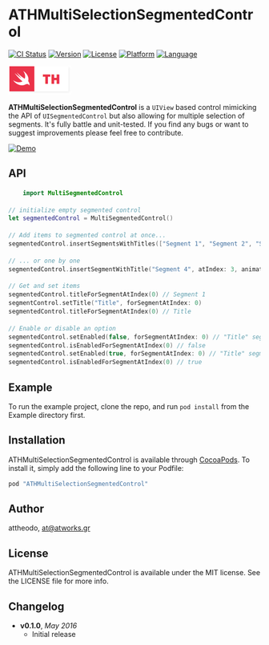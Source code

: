 # ATHMultiSelectionSegmentedControl

[![CI Status](http://img.shields.io/travis/attheodo/ATHMultiSelectionSegmentedControl.svg?style=flat)](https://travis-ci.org/attheodo/ATHMultiSelectionSegmentedControl)
[![Version](https://img.shields.io/cocoapods/v/ATHMultiSelectionSegmentedControl.svg?style=flat)](http://cocoapods.org/pods/ATHMultiSelectionSegmentedControl)
[![License](https://img.shields.io/cocoapods/l/ATHMultiSelectionSegmentedControl.svg?style=flat)](http://cocoapods.org/pods/ATHMultiSelectionSegmentedControl)
[![Platform](https://img.shields.io/cocoapods/p/ATHMultiSelectionSegmentedControl.svg?style=flat)](http://cocoapods.org/pods/ATHMultiSelectionSegmentedControl)
[![Language](https://img.shields.io/badge/language-Swift%202.0%20/%202.1%20/%202.2-orange.svg)](https://developer.apple.com/swift/)

[![Logo](misc/logo.png  "ATHExtensions")](/)

**ATHMultiSelectionSegmentedControl** is a `UIView` based control mimicking the API of `UISegmentedControl` but also allowing for multiple selection of segments. It's fully battle and unit-tested. If you find any bugs or want to suggest improvements please feel free to contribute.

[![Demo](misc/demo.gif "ATHMultiSelectionSegmentedControl")](/)

## API
```swift
    import MultiSegmentedControl

// initialize empty segmented control
let segmentedControl = MultiSegmentedControl()

// Add items to segmented control at once...
segmentedControl.insertSegmentsWithTitles(["Segment 1", "Segment 2", "Segment 3"])

// ... or one by one
segmentedControl.insertSegmentWithTitle("Segment 4", atIndex: 3, animated: true)

// Get and set items
segmentedControl.titleForSegmentAtIndex(0) // Segment 1
segmentControl.setTitle("Title", forSegmentAtIndex: 0)
segmentedControl.titleForSegmentAtIndex(0) // Title

// Enable or disable an option
segmentedControl.setEnabled(false, forSegmentAtIndex: 0) // "Title" segment is now disabled
segmentedControl.isEnabledForSegmentAtIndex(0) // false
segmentedControl.setEnabled(true, forSegmentAtIndex: 0) // "Title" segment is now enabled
segmentedControl.isEnabledForSegmentAtIndex(0) // true 


```

## Example

To run the example project, clone the repo, and run `pod install` from the Example directory first.

## Installation

ATHMultiSelectionSegmentedControl is available through [CocoaPods](http://cocoapods.org). To install
it, simply add the following line to your Podfile:

```ruby
pod "ATHMultiSelectionSegmentedControl"
```

## Author

attheodo, at@atworks.gr

## License

ATHMultiSelectionSegmentedControl is available under the MIT license. See the LICENSE file for more info.

## Changelog
- **v0.1.0**, *May 2016*
    - Initial release
